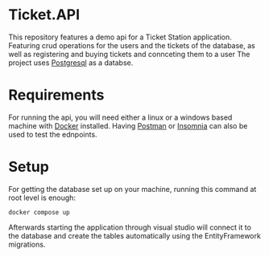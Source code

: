 # Ticket.API
This repository features a demo api for a Ticket Station application. Featuring crud operations for the users and the tickets of the database, as well as registering and buying tickets and connceting them to a user The project uses [Postgresql](https://www.postgresql.org/) as a databse. 

# Requirements
For running the api, you will need either a linux or a windows based machine with [Docker](https://www.docker.com/) installed. Having [Postman](https://www.postman.com/) or [Insomnia](https://insomnia.rest/) can also be used to test the ednpoints.

# Setup
For getting the database set up on your machine, running this command at root level is enough:
```
docker compose up
```
Afterwards starting the application through visual studio will connect it to the database and create the tables automatically using the EntityFramework migrations.
